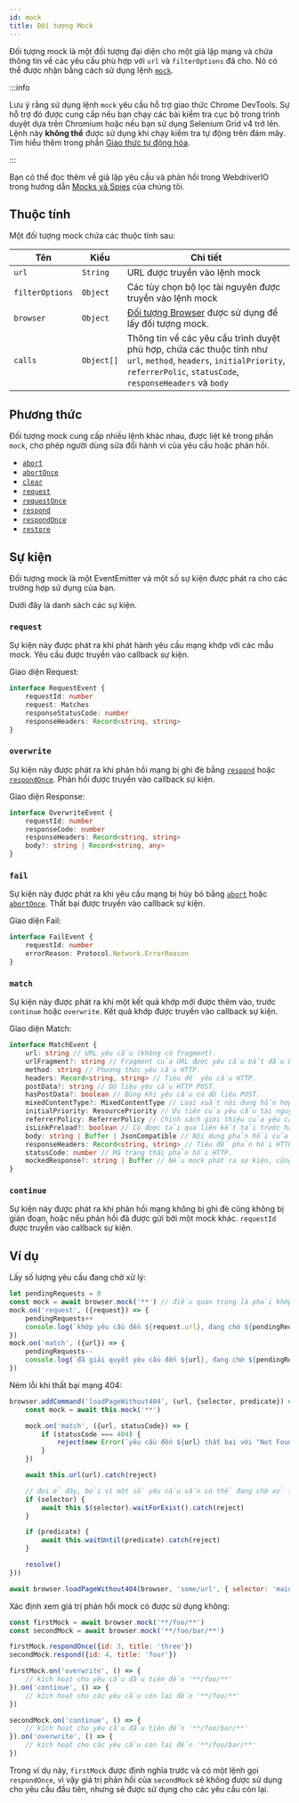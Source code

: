 ```yaml
---
id: mock
title: Đối tượng Mock
---
```


Đối tượng mock là một đối tượng đại diện cho một giả lập mạng và chứa thông tin về các yêu cầu phù hợp với `url` và `filterOptions` đã cho. Nó có thể được nhận bằng cách sử dụng lệnh [`mock`](/docs/api/browser/mock).

:::info

Lưu ý rằng sử dụng lệnh `mock` yêu cầu hỗ trợ giao thức Chrome DevTools.
Sự hỗ trợ đó được cung cấp nếu bạn chạy các bài kiểm tra cục bộ trong trình duyệt dựa trên Chromium hoặc nếu
bạn sử dụng Selenium Grid v4 trở lên. Lệnh này __không thể__ được sử dụng khi chạy
kiểm tra tự động trên đám mây. Tìm hiểu thêm trong phần [Giao thức tự động hóa](/docs/automationProtocols).

:::

Bạn có thể đọc thêm về giả lập yêu cầu và phản hồi trong WebdriverIO trong hướng dẫn [Mocks và Spies](/docs/mocksandspies) của chúng tôi.

## Thuộc tính

Một đối tượng mock chứa các thuộc tính sau:

| Tên | Kiểu | Chi tiết |
| ---- | ---- | ------- |
| `url` | `String` | URL được truyền vào lệnh mock |
| `filterOptions` | `Object` | Các tùy chọn bộ lọc tài nguyên được truyền vào lệnh mock |
| `browser` | `Object` | [Đối tượng Browser](/docs/api/browser) được sử dụng để lấy đối tượng mock. |
| `calls` | `Object[]` | Thông tin về các yêu cầu trình duyệt phù hợp, chứa các thuộc tính như `url`, `method`, `headers`, `initialPriority`, `referrerPolic`, `statusCode`, `responseHeaders` và `body` |

## Phương thức

Đối tượng mock cung cấp nhiều lệnh khác nhau, được liệt kê trong phần `mock`, cho phép người dùng sửa đổi hành vi của yêu cầu hoặc phản hồi.

- [`abort`](/docs/api/mock/abort)
- [`abortOnce`](/docs/api/mock/abortOnce)
- [`clear`](/docs/api/mock/clear)
- [`request`](/docs/api/mock/request)
- [`requestOnce`](/docs/api/mock/requestOnce)
- [`respond`](/docs/api/mock/respond)
- [`respondOnce`](/docs/api/mock/respondOnce)
- [`restore`](/docs/api/mock/restore)

## Sự kiện

Đối tượng mock là một EventEmitter và một số sự kiện được phát ra cho các trường hợp sử dụng của bạn.

Dưới đây là danh sách các sự kiện.

### `request`

Sự kiện này được phát ra khi phát hành yêu cầu mạng khớp với các mẫu mock. Yêu cầu được truyền vào callback sự kiện.

Giao diện Request:
```ts
interface RequestEvent {
    requestId: number
    request: Matches
    responseStatusCode: number
    responseHeaders: Record<string, string>
}
```

### `overwrite`

Sự kiện này được phát ra khi phản hồi mạng bị ghi đè bằng [`respond`](/docs/api/mock/respond) hoặc [`respondOnce`](/docs/api/mock/respondOnce). Phản hồi được truyền vào callback sự kiện.

Giao diện Response:
```ts
interface OverwriteEvent {
    requestId: number
    responseCode: number
    responseHeaders: Record<string, string>
    body?: string | Record<string, any>
}
```

### `fail`

Sự kiện này được phát ra khi yêu cầu mạng bị hủy bỏ bằng [`abort`](/docs/api/mock/abort) hoặc [`abortOnce`](/docs/api/mock/abortOnce). Thất bại được truyền vào callback sự kiện.

Giao diện Fail:
```ts
interface FailEvent {
    requestId: number
    errorReason: Protocol.Network.ErrorReason
}
```

### `match`

Sự kiện này được phát ra khi một kết quả khớp mới được thêm vào, trước `continue` hoặc `overwrite`. Kết quả khớp được truyền vào callback sự kiện.

Giao diện Match:
```ts
interface MatchEvent {
    url: string // URL yêu cầu (không có fragment).
    urlFragment?: string // Fragment của URL được yêu cầu bắt đầu bằng dấu #, nếu có.
    method: string // Phương thức yêu cầu HTTP.
    headers: Record<string, string> // Tiêu đề yêu cầu HTTP.
    postData?: string // Dữ liệu yêu cầu HTTP POST.
    hasPostData?: boolean // Đúng khi yêu cầu có dữ liệu POST.
    mixedContentType?: MixedContentType // Loại xuất nội dung hỗn hợp của yêu cầu.
    initialPriority: ResourcePriority // Ưu tiên của yêu cầu tài nguyên tại thời điểm yêu cầu được gửi.
    referrerPolicy: ReferrerPolicy // Chính sách giới thiệu của yêu cầu, như được định nghĩa trong https://www.w3.org/TR/referrer-policy/
    isLinkPreload?: boolean // Có được tải qua liên kết tải trước hay không.
    body: string | Buffer | JsonCompatible // Nội dung phản hồi của tài nguyên thực tế.
    responseHeaders: Record<string, string> // Tiêu đề phản hồi HTTP.
    statusCode: number // Mã trạng thái phản hồi HTTP.
    mockedResponse?: string | Buffer // Nếu mock phát ra sự kiện, cũng sửa đổi phản hồi của nó.
}
```

### `continue`

Sự kiện này được phát ra khi phản hồi mạng không bị ghi đè cũng không bị gián đoạn, hoặc nếu phản hồi đã được gửi bởi một mock khác. `requestId` được truyền vào callback sự kiện.

## Ví dụ

Lấy số lượng yêu cầu đang chờ xử lý:

```js
let pendingRequests = 0
const mock = await browser.mock('**') // điều quan trọng là phải khớp tất cả các yêu cầu, nếu không, giá trị kết quả có thể rất gây nhầm lẫn.
mock.on('request', ({request}) => {
    pendingRequests++
    console.log(`khớp yêu cầu đến ${request.url}, đang chờ ${pendingRequests} yêu cầu`)
})
mock.on('match', ({url}) => {
    pendingRequests--
    console.log(`đã giải quyết yêu cầu đến ${url}, đang chờ ${pendingRequests} yêu cầu`)
})
```

Ném lỗi khi thất bại mạng 404:

```js
browser.addCommand('loadPageWithout404', (url, {selector, predicate}) => new Promise(async (resolve, reject) => {
    const mock = await this.mock('**')

    mock.on('match', ({url, statusCode}) => {
        if (statusCode === 404) {
            reject(new Error(`yêu cầu đến ${url} thất bại với "Not Found"`))
        }
    })

    await this.url(url).catch(reject)

    // đợi ở đây, bởi vì một số yêu cầu vẫn có thể đang chờ xử lý
    if (selector) {
        await this.$(selector).waitForExist().catch(reject)
    }

    if (predicate) {
        await this.waitUntil(predicate).catch(reject)
    }

    resolve()
}))

await browser.loadPageWithout404(browser, 'some/url', { selector: 'main' })
```

Xác định xem giá trị phản hồi mock có được sử dụng không:

```js
const firstMock = await browser.mock('**/foo/**')
const secondMock = await browser.mock('**/foo/bar/**')

firstMock.respondOnce({id: 3, title: 'three'})
secondMock.respond({id: 4, title: 'four'})

firstMock.on('overwrite', () => {
    // kích hoạt cho yêu cầu đầu tiên đến '**/foo/**'
}).on('continue', () => {
    // kích hoạt cho các yêu cầu còn lại đến '**/foo/**'
})

secondMock.on('continue', () => {
    // kích hoạt cho yêu cầu đầu tiên đến '**/foo/bar/**'
}).on('overwrite', () => {
    // kích hoạt cho các yêu cầu còn lại đến '**/foo/bar/**'
})
```

Trong ví dụ này, `firstMock` được định nghĩa trước và có một lệnh gọi `respondOnce`, vì vậy giá trị phản hồi của `secondMock` sẽ không được sử dụng cho yêu cầu đầu tiên, nhưng sẽ được sử dụng cho các yêu cầu còn lại.